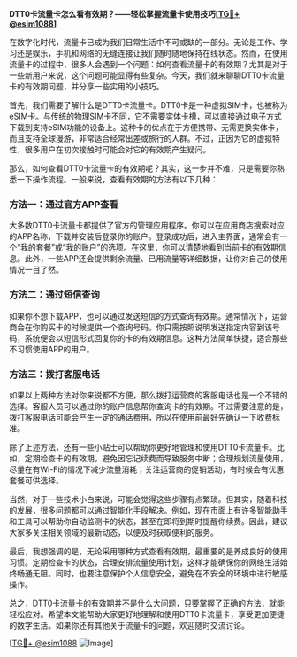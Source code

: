 **DTT0卡流量卡怎么看有效期？——轻松掌握流量卡使用技巧[[TG💪+ @esim1088](https://t.me/s/esim1088)]**

在数字化时代，流量卡已成为我们日常生活中不可或缺的一部分。无论是工作、学习还是娱乐，手机和网络的无缝连接让我们随时随地保持在线状态。然而，在使用流量卡的过程中，很多人会遇到一个问题：如何查看流量卡的有效期？尤其是对于一些新用户来说，这个问题可能显得有些复杂。今天，我们就来聊聊DTT0卡流量卡的有效期问题，并分享一些实用的小技巧。

首先，我们需要了解什么是DTT0卡流量卡。DTT0卡是一种虚拟SIM卡，也被称为eSIM卡。与传统的物理SIM卡不同，它不需要实体卡槽，可以直接通过电子方式下载到支持eSIM功能的设备上。这种卡的优点在于方便携带、无需更换实体卡，而且支持全球漫游，非常适合经常出差或旅行的人群。不过，正因为它的虚拟特性，很多用户在初次接触时可能会对它的有效期产生疑问。

那么，如何查看DTT0卡流量卡的有效期呢？其实，这一步并不难，只是需要你熟悉一下操作流程。一般来说，查看有效期的方法有以下几种：

### 方法一：通过官方APP查看

大多数DTT0卡流量卡都提供了官方的管理应用程序。你可以在应用商店搜索对应的APP名称，下载并安装后登录你的账户。登录成功后，进入主界面，通常会有一个“我的套餐”或“我的账户”的选项。在这里，你可以清楚地看到当前卡的有效期信息。此外，一些APP还会提供剩余流量、已用流量等详细数据，让你对自己的使用情况一目了然。

### 方法二：通过短信查询

如果你不想下载APP，也可以通过发送短信的方式查询有效期。通常情况下，运营商会在你购买卡的时候提供一个查询号码。你只需按照说明发送指定内容到该号码，系统便会以短信形式回复你的卡的有效期信息。这种方法简单快捷，适合那些不习惯使用APP的用户。

### 方法三：拨打客服电话

如果以上两种方法对你来说都不方便，那么拨打运营商的客服电话也是一个不错的选择。客服人员可以通过你的账户信息帮你查询卡的有效期。不过需要注意的是，拨打客服电话可能会产生一定的通话费用，所以在使用前最好先确认一下收费标准。

除了上述方法，还有一些小贴士可以帮助你更好地管理和使用DTT0卡流量卡。比如，定期检查卡的有效期，避免因忘记续费而导致服务中断；合理规划流量使用，尽量在有Wi-Fi的情况下减少流量消耗；关注运营商的促销活动，有时候会有优惠套餐可供选择。

当然，对于一些技术小白来说，可能会觉得这些步骤有点繁琐。但其实，随着科技的发展，很多问题都可以通过智能化手段解决。例如，现在市面上有许多智能助手和工具可以帮助你自动监测卡的状态，甚至在即将到期时提醒你续费。因此，建议大家多关注相关领域的最新动态，以便及时获取便利的服务。

最后，我想强调的是，无论采用哪种方式查看有效期，最重要的是养成良好的使用习惯。定期检查卡的状态，合理安排流量使用计划，这样才能确保你的网络生活始终畅通无阻。同时，也要注意保护个人信息安全，避免在不安全的环境中进行敏感操作。

总之，DTT0卡流量卡的有效期并不是什么大问题，只要掌握了正确的方法，就能轻松应对。希望本文能帮助大家更好地理解和使用DTT0卡流量卡，享受更加便捷的数字生活。如果你还有其他关于流量卡的问题，欢迎随时交流讨论。

[[TG💪+ @esim1088](https://t.me/s/esim1088) ![Image](https://i.postimg.cc/4NQfJmqS/Snipaste-2025-05-13-00-14-12.png)]